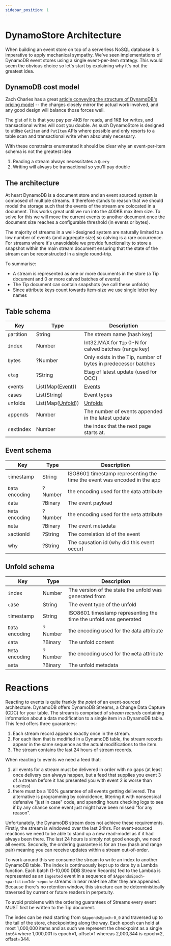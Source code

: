 ```yaml
---
sidebar_position: 1
---
```


# DynamoStore Architecture

When building an event store on top of a serverless NoSQL database it is
imperative to apply mechanical sympathy. We've seen implementations of DynamoDB
event stores using a single event-per-item strategy. This would seem the obvious
choice so let's start by explaining why it's not the greatest idea.

## DynamoDB cost model

Zach Charles has a great [article conveying the structure of DynamoDB's pricing
model](https://zaccharles.medium.com/calculating-a-dynamodb-items-size-and-consumed-capacity-d1728942eb7c)
-- the charges closely mirror the actual work involved, and any good design
will balance those forces well.

The gist of it is that you pay per 4KB for reads, and 1KB for writes, and
transactional writes will cost you double. As such DynamoStore is designed to
utilise `GetItem` and `PutItem` APIs where possible and only resorts to a table
scan and transactional write when absolutely necessary.

With these constraints enumerated it should be clear why an event-per-item
schema is not the greatest idea

1. Reading a stream always necessitates a `Query`
2. Writing will always be transactional so you'll pay double

## The architecture

At heart DynamoDB is a document store and an event sourced system is composed
of multiple streams. It therefore stands to reason that we should model the
storage such that the events of the stream are colocated in a document. This
works great until we run into the 400KB max item size. To solve for this we
will move the current events to another document once the document size reaches
a configurable threshold (in events or bytes).

The majority of streams in a well-designed system are naturally limited to a
low number of events (and aggregate size) so calving is a rare occurrence. For
streams where it's unavoidable we provide functionality to store a snapshot
within the main stream document ensuring that the state of the stream can be
reconstructed in a single round-trip.

To summarise:

- A stream is represented as one or more documents in the store (a Tip document
  and 0 or more calved batches of events)
- The Tip document can contain snapshots (we call these unfolds)
- Since attribute keys count towards item-size we use single letter key names

## Table schema

| Key         | Type                                | Description                                                    |
| ----------- | ----------------------------------- | -------------------------------------------------------------- |
| `p`artition | String                              | The stream name (hash key)                                     |
| `i`ndex     | Number                              | Int32.MAX for `Tip` 0-N for calved batches (range key)         |
| `b`ytes     | ?Number                             | Only exists in the Tip, number of bytes in predecessor batches |
| `etag`      | ?String                             | Etag of latest update (used for OCC)                           |
| `e`vents    | List(Map([Event](#event-schema)))   | [Events](#event-schema)                                        |
| `c`ases     | List(String)                        | Event types                                                    |
| `u`nfolds   | List(Map([Unfold](#unfold-schema))) | [Unfolds](#unfold-schema)                                      |
| `a`ppends   | Number                              | The number of events appended in the latest update             |
| `n`extIndex | Number                              | the index that the next page starts at.                        |

<h2 id="event-schema">Event schema</h2>

| Key             | Type    | Description                                                              |
| --------------- | ------- | ------------------------------------------------------------------------ |
| `t`imestamp     | String  | ISO8601 timestamp representing the time the event was encoded in the app |
| `D`ata encoding | ?Number | the encoding used for the `d`ata attribute                               |
| `d`ata          | ?Binary | The event payload                                                        |
| `M`eta encoding | ?Number | the encoding used for the `m`eta attribute                               |
| `m`eta          | ?Binary | The event metadata                                                       |
| `x`actionId     | ?String | The correlation id of the event                                          |
| wh`y`           | ?String | The causation id (wh`y` did this event occur)                            |

<h2 id="unfold-schema">Unfold schema</h2>

| Key             | Type    | Description                                                      |
| --------------- | ------- | ---------------------------------------------------------------- |
| `i`ndex         | Number  | The version of the state the unfold was generated from           |
| `c`ase          | String  | The event type of the unfold                                     |
| `t`imestamp     | String  | ISO8601 timestamp representing the time the unfold was generated |
| `D`ata encoding | ?Number | the encoding used for the `d`ata attribute                       |
| `d`ata          | ?Binary | The unfold content                                               |
| `M`eta encoding | ?Number | the encoding used for the `m`eta attribute                       |
| `m`eta          | ?Binary | The unfold metadata                                              |

# Reactions

Reacting to events is quite frankly _the point_ of an event-sourced
architecture. DynamoDB offers DynamoDB Streams, a Change Data Capture (CDC) for
your table. The stream is comprised of _stream records_ containing information
about a data modification to a single item in a DynamoDB table. This feed offers
three guarantees:

1. Each stream record appears exactly once in the stream.
2. For each item that is modified in a DynamoDB table, the stream records appear
   in the same sequence as the actual modifications to the item.
3. The stream contains the last 24 hours of stream records.

When reacting to events we need a feed that:

1. all events for a stream must be delivered in order with no gaps (at least
   once delivery can always happen, but a feed that supplies you event 3 of a
   stream before it has presented you with event 2 is worse than useless)
2. there must be a 100% guarantee of all events getting delivered. The
   alternative is programming by coincidence, littering it with nonsensical
   defensive "just in case" code, and spending hours checking logs to see if by
   any chance some event just might have been missed "for any reason".

Unfortunately, the DynamoDB stream does not achieve these requirements. Firstly,
the stream is windowed over the last 24hrs. For event-sourced reactions we need
to be able to stand up a new read-model as if it had always been there. The last
24 hours is simply not good enough, we need all events. Secondly, the ordering
guarantee is for an `Item` (hash and range pair) meaning you can receive updates
within a stream out-of-order.

To work around this we consume the stream to write an index to another DynamoDB
table. The index is continuously kept up to date by a Lambda function. Each
batch (1-10,000 DDB Stream Records) fed to the Lambda is represented as an
`Ingested` event in a sequence of `$AppendsEpoch-<partitionId>-<epoch>` streams
in near real-time after they are appended. Because there's no retention window,
this structure can be deterministically traversed by current or future readers
in perpetuity. 

To avoid problems with the ordering guarantees of Streams every event MUST first
be written to the Tip document.

The index can be read starting from `$AppendsEpoch-0_0` and traversed up to the
tail of the store, checkpointing along the way. Each epoch can hold at most
1,000,000 items and as such we represent the checkpoint as a single `int64`
where 1,000,001 is epoch=1, offset=1 whereas 2,000,344 is epoch=2, offset=344.
